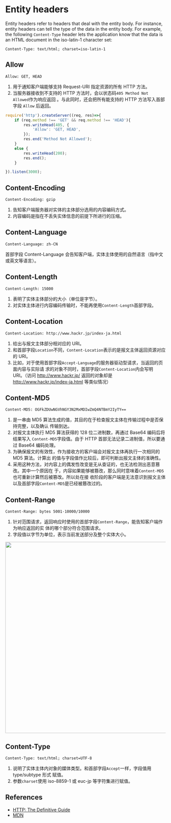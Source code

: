 # Entity headers
Entity headers refer to headers that deal with the entity body. For instance,
entity headers can tell the type of the data in the entity body. For example,
the following `Content-Type` header lets the application know that the data is
an HTML document in the iso-latin-1 character set:
```
Content-Type: text/html; charset=iso-latin-1
```


## Allow
```
Allow: GET, HEAD
```
1. 用于通知客户端能够支持 Request-URI 指定资源的所有 HTTP 方法。
2. 当服务器接收到不支持的 HTTP 方法时，会以状态码`405 Method Not Allowed`作为响应返回
。与此同时，还会把所有能支持的 HTTP 方法写入首部字段 `Allow` 后返回。

```js
require('http').createServer((req, res)=>{
    if (req.method !== 'GET' && req.method !== 'HEAD'){
        res.writeHead(405, {
            'Allow': 'GET, HEAD',
        });
        res.end('Method Not Allowed');
    }
    else {
        res.writeHead(200);
        res.end();
    }

}).listen(3000);
```


## Content-Encoding
```
Content-Encoding: gzip
```
1. 告知客户端服务器对实体的主体部分选用的内容编码方式。
2. 内容编码是指在不丢失实体信息的前提下所进行的压缩。


## Content-Language
```
Content-Language: zh-CN
```
首部字段 Content-Language 会告知客户端，实体主体使用的自然语言（指中文或英文等语言）。


## Content-Length
```
Content-Length: 15000
```
1. 表明了实体主体部分的大小（单位是字节）。
2. 对实体主体进行内容编码传输时，不能再使用`Content-Length`首部字段。


## Content-Location
```
Content-Location: http://www.hackr.jp/index-ja.html
```
1. 给出与报文主体部分相对应的 URI。
2. 和首部字段`Location`不同，`Content-Location`表示的是报文主体返回资源对应的 URI。
3. 比如，对于使用首部字段`Accept-Language`的服务器驱动型请求，当返回的页面内容与实际请
求的对象不同时，首部字段`Content-Location`内会写明 URI。（访问 http://www.hackr.jp/
返回的对象却是 http://www.hackr.jp/index-ja.html 等类似情况）


## Content-MD5
```
Content-MD5: OGFkZDUwNGVhNGY3N2MxMDIwZmQ4NTBmY2IyTY==
```
1. 是一串由 MD5 算法生成的值，其目的在于检查报文主体在传输过程中是否保持完整，以及确认
传输到达。
2. 对报文主体执行 MD5 算法获得的 128 位二进制数，再通过 Base64 编码后将结果写入
`Content-MD5`字段值。由于 HTTP 首部无法记录二进制值，所以要通过 Base64 编码处理。
3. 为确保报文的有效性，作为接收方的客户端会对报文主体再执行一次相同的 MD5 算法。计算出
的值与字段值作比较后，即可判断出报文主体的准确性。
4. 采用这种方法，对内容上的偶发性改变是无从查证的，也无法检测出恶意篡改。其中一个原因在
于，内容如果能够被篡改，那么同时意味着`Content-MD5`也可重新计算然后被篡改。所以处在接
收阶段的客户端是无法意识到报文主体以及首部字段`Content-MD5`是已经被篡改过的。


## Content-Range
```
Content-Range: bytes 5001-10000/10000
```
1. 针对范围请求，返回响应时使用的首部字段`Content-Range`，能告知客户端作为响应返回的实
体的哪个部分符合范围请求。
2. 字段值以字节为单位，表示当前发送部分及整个实体大小。

<img src="./images/ContentRange.png" width="600" style="display: block; margin: 5px 0 10px 0;" />


## Content-Type
```
Content-Type: text/html; charset=UTF-8
```
1. 说明了实体主体内对象的媒体类型。和首部字段`Accept`一样，字段值用 type/subtype 形式
赋值。
2. 参数`charset`使用 iso-8859-1 或 euc-jp 等字符集进行赋值。


## References
* [HTTP: The Definitive Guide](https://book.douban.com/subject/1440226/)
* [MDN](https://developer.mozilla.org/en-US/docs/Web/HTTP/Headers)
